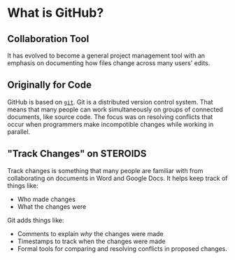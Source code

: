 # What is GitHub?

## Collaboration Tool

It has evolved to become a general project management tool with an emphasis on documenting how files change across many users' edits.

## Originally for Code

GitHub is based on [`git`](https://git-scm.com/).
Git is a distributed version control system.
That means that many people can work simultaneously on groups of connected documents, like source code.
The focus was on resolving conflicts that occur when programmers make incompotible changes while working in parallel.

## "Track Changes" on **STEROIDS**

Track changes is something that many people are familiar with from collaborating on documents in Word and Google Docs.
It helps keep track of things like:
- Who made changes
- What the changes were

Git adds things like:
- Comments to explain _why_ the changes were made
- Timestamps to track when the changes were made
- Formal tools for comparing and resolving conflicts in proposed changes.
